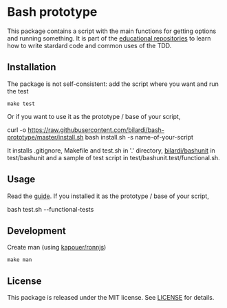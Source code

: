 # Bash prototype

This package contains a script with the main functions for getting options and running something.
It is part of the [educational repositories](https://github.com/pandle/materials) to learn how to write stardard code and common uses of the TDD.

## Installation

The package is not self-consistent: add the script where you want and run the test

    make test

Or if you want to use it as the prototype / base of your script, 

   curl -o https://raw.githubusercontent.com/bilardi/bash-prototype/master/install.sh
   bash install.sh -s name-of-your-script

It installs .gitignore, Makefile and test.sh in '.' directory, [bilardi/bashunit](https://github.com/bilardi/bashunit) in test/bashunit and a sample of test script in test/bashunit.test/functional.sh.

## Usage

Read the [guide](my-script.1.md).
If you installed it as the prototype / base of your script,

   bash test.sh --functional-tests

## Development

Create man (using [kapouer/ronnjs](https://github.com/kapouer/ronnjs))

    make man

## License

This package is released under the MIT license.  See [LICENSE](LICENSE) for details.


